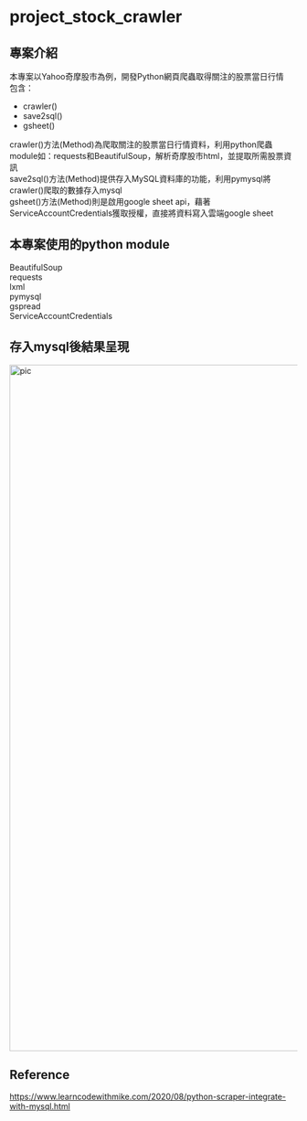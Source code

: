 # project_stock_crawler
## 專案介紹
本專案以Yahoo奇摩股市為例，開發Python網頁爬蟲取得關注的股票當日行情  
包含：  
* crawler()  
* save2sql()  
* gsheet()  

crawler()方法(Method)為爬取關注的股票當日行情資料，利用python爬蟲module如：requests和BeautifulSoup，解析奇摩股市html，並提取所需股票資訊  
save2sql()方法(Method)提供存入MySQL資料庫的功能，利用pymysql將crawler()爬取的數據存入mysql  
gsheet()方法(Method)則是啟用google sheet api，藉著ServiceAccountCredentials獲取授權，直接將資料寫入雲端google sheet  

## 本專案使用的python module
BeautifulSoup  
requests  
lxml  
pymysql  
gspread  
ServiceAccountCredentials  


## 存入mysql後結果呈現


<img width="1201" alt="pic" src="https://user-images.githubusercontent.com/51151276/166199986-e844a35d-94ec-4d28-9538-eeb98e1b5f84.png">


## Reference
https://www.learncodewithmike.com/2020/08/python-scraper-integrate-with-mysql.html
